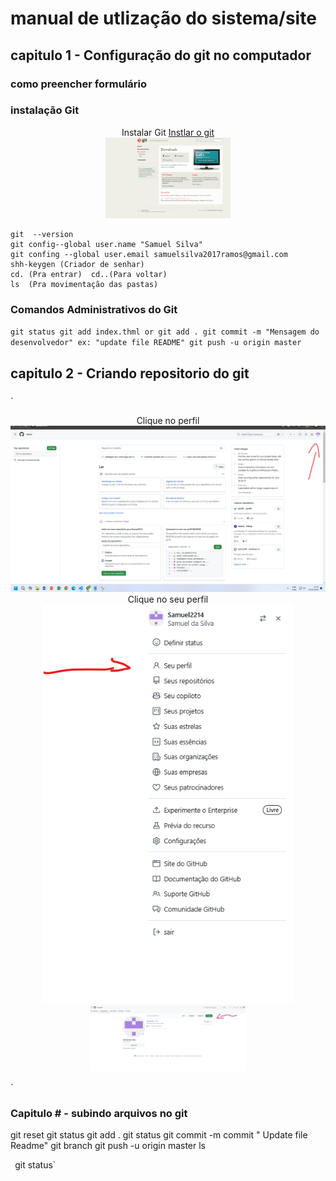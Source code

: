 # manual de utlização do sistema/site
## capitulo 1 - Configuração do git no computador 
### como preencher formulário
### instalação Git


<p align= "center"> 
Instalar Git <a href="https://git-scm.com/downloads/win" target="_blank"> Instlar o git 

<br>
<img src="docs/imagens/Captura de tela 2025-01-22 103436.png" alt=""
                     width="200px" > 
</a> 
</p>
    
```
git  --version
git config--global user.name "Samuel Silva"
git confing --global user.email samuelsilva2017ramos@gmail.com
shh-keygen (Criador de senhar)
cd. (Pra entrar)  cd..(Para voltar)
ls  (Pra movimentação das pastas)

```

### Comandos Administrativos do Git
`
git status
git add index.thml or git add .
git commit -m "Mensagem do desenvolvedor" ex: "update file README"
git push -u origin master
`

## capitulo 2 - Criando repositorio do git 
###
`
<p align= "center"> 
Clique no  perfil
<img src="docs/imagens/direrto no perfil.png" alt=""  widht="400px">
<br>
Clique no seu perfil
<img src="docs/imagens/Captura de tela 2025-01-23 083921.png" width="400" alt="">
<br>
 <img src="docs/imagens/Captura de tela 2025-01-23 082817.png" width="250px" alt="">




</p>

`
### Capitulo # - subindo arquivos no git 
git reset 
git status
git add .
git status
git commit -m commit " Update file Readme"
git branch git push -u origin master
ls

`
`git status`



